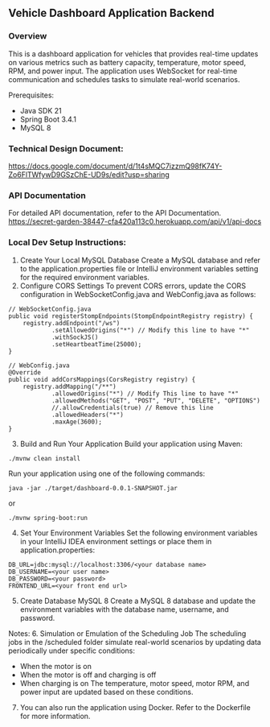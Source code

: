 ## Vehicle Dashboard Application Backend

### Overview

This is a dashboard application for vehicles that provides real-time updates on various metrics such as battery capacity, temperature, motor speed, RPM, and power input. The application uses WebSocket for real-time communication and schedules tasks to simulate real-world scenarios.  

Prerequisites:
- Java SDK 21
- Spring Boot 3.4.1
- MySQL 8

### Technical Design Document:

https://docs.google.com/document/d/1t4sMQC7izzmQ98fK74Y-Zo6FlTWfywD9GSzChE-UD9s/edit?usp=sharing

### API Documentation
For detailed API documentation, refer to the API Documentation.
https://secret-garden-38447-cfa420a113c0.herokuapp.com/api/v1/api-docs


### Local Dev Setup Instructions:
1. Create Your Local MySQL Database
   Create a MySQL database and refer to the application.properties file or IntelliJ environment variables setting for the required environment variables.
2. Configure CORS Settings
   To prevent CORS errors, update the CORS configuration in WebSocketConfig.java and WebConfig.java as follows:

```aiignore
// WebSocketConfig.java
public void registerStompEndpoints(StompEndpointRegistry registry) {
    registry.addEndpoint("/ws")
            .setAllowedOrigins("*") // Modify this line to have "*"
            .withSockJS()
            .setHeartbeatTime(25000);
}
```

```aiignore
// WebConfig.java
@Override
public void addCorsMappings(CorsRegistry registry) {
    registry.addMapping("/**")
            .allowedOrigins("*") // Modify This line to have "*"
            .allowedMethods("GET", "POST", "PUT", "DELETE", "OPTIONS")
            //.allowCredentials(true) // Remove this line
            .allowedHeaders("*")
            .maxAge(3600);
}
```
3. Build and Run Your Application
   Build your application using Maven:

```aiignore
./mvnw clean install
```

Run your application using one of the following commands:
```aiignore
java -jar ./target/dashboard-0.0.1-SNAPSHOT.jar
```
or

```aiignore
./mvnw spring-boot:run
```
4. Set Your Environment Variables
   Set the following environment variables in your IntelliJ IDEA environment settings or place them in application.properties:
```aiignore
DB_URL=jdbc:mysql://localhost:3306/<your database name>
DB_USERNAME=<your user name>
DB_PASSWORD=<your password>
FRONTEND_URL=<your front end url>
```

5. Create Database MySQL 8
   Create a MySQL 8 database and update the environment variables with the database name, username, and password.

Notes:
6. Simulation or Emulation of the Scheduling Job
   The scheduling jobs in the /scheduled folder simulate real-world scenarios by updating data periodically under specific conditions:  
   - When the motor is on
   - When the motor is off and charging is off
   - When charging is on
   The temperature, motor speed, motor RPM, and power input are updated based on these conditions.

7. You can also run the application using Docker. Refer to the Dockerfile for more information.